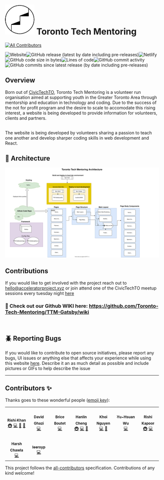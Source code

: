 # <img src="./src/images/navbar/logo-ttm.svg"> Toronto Tech Mentoring

<!-- ALL-CONTRIBUTORS-BADGE:START - Do not remove or modify this section -->
[![All Contributors](https://img.shields.io/badge/all_contributors-9-orange.svg?style=flat-square)](#contributors-)
<!-- ALL-CONTRIBUTORS-BADGE:END -->

![Website](https://img.shields.io/website?down_color=red&down_message=offline&up_color=green&up_message=online&url=https%3A%2F%2Fwww.torontotechmentoring.live%2F)![GitHub release (latest by date including pre-releases)](https://img.shields.io/github/v/release/Toronto-Tech-Mentoring/TTM-Gatsby?include_prereleases)![Netlify](https://img.shields.io/netlify/129ddafb-ec6d-4002-83e5-ce05c55ca1a1?style=plastic)<br/>![GitHub code size in bytes](https://img.shields.io/github/languages/code-size/Toronto-Tech-Mentoring/TTM-Gatsby?style=plastic)![Lines of code](https://img.shields.io/tokei/lines/github/Toronto-Tech-Mentoring/TTM-Gatsby)![GitHub commit activity](https://img.shields.io/github/commit-activity/w/Toronto-Tech-Mentoring/TTM-gatsby)![GitHub commits since latest release (by date including pre-releases)](https://img.shields.io/github/commits-since/Toronto-Tech-Mentoring/TTM-gatsby/latest?include_prereleases)

## Overview

Born out of [CivicTechTO](http://civictech.ca/), Toronto Tech Mentoring is a volunteer run organisation aimed at supporting youth in the Greater Toronto Area through mentorship and education in technology and coding. Due to the success of the not for profit program and the desire to scale to accomodate this rising interest, a website is being developed to provide information for volunteers, clients and partners.

<br/>
The website is being developed by volunteers sharing a passion to teach one another and develop sharper coding skills in web development and React.

<br/>

## :construction: Architecture

<img src="./TTM-Arch.svg">

## Contributions

If you would like to get involved with the project reach out to hello@acceleratorproject.xyz or join attend one of the CivicTechTO meetup sessions every tuesday night [here](https://www.meetup.com/Civic-Tech-Toronto/)

### 💜 Check out our Github WIKI here: https://github.com/Toronto-Tech-Mentoring/TTM-Gatsby/wiki

<br/>

## :beetle: Reporting Bugs

If you would like to contribute to open source initiatives, please report any bugs, UI issues or anything else that affects your experience while using this website [here](https://github.com/Toronto-Tech-Mentoring/TTM-Gatsby/issues). Describe it an as much detail as possible and include pictures or GIFs to help describe the issue

---

## Contributors ✨

Thanks goes to these wonderful people ([emoji key](https://allcontributors.org/docs/en/emoji-key)):

<!-- ALL-CONTRIBUTORS-LIST:START - Do not remove or modify this section -->
<!-- prettier-ignore-start -->
<!-- markdownlint-disable -->
<table>
  <tr>
    <td align="center"><a href="https://github.com/rishFilet"><img src="https://avatars2.githubusercontent.com/u/28996036?v=4?s=100" width="100px;" alt=""/><br /><sub><b>Rishi Khan</b></sub></a><br /><a href="#infra-rishFilet" title="Infrastructure (Hosting, Build-Tools, etc)">🚇</a> <a href="https://github.com/Toronto-Tech-Mentoring/TTM-Website/commits?author=rishFilet" title="Code">💻</a> <a href="#projectManagement-rishFilet" title="Project Management">📆</a> <a href="https://github.com/Toronto-Tech-Mentoring/TTM-Website/commits?author=rishFilet" title="Documentation">📖</a></td>
    <td align="center"><a href="https://david-ghazi-portfolio.herokuapp.com/"><img src="https://avatars0.githubusercontent.com/u/59675897?v=4?s=100" width="100px;" alt=""/><br /><sub><b>David Ghazi</b></sub></a><br /><a href="https://github.com/Toronto-Tech-Mentoring/TTM-Website/commits?author=dghazi12" title="Code">💻</a></td>
    <td align="center"><a href="https://brice-boutet.herokuapp.com/"><img src="https://avatars3.githubusercontent.com/u/59809722?v=4?s=100" width="100px;" alt=""/><br /><sub><b>Brice Boutet</b></sub></a><br /><a href="https://github.com/Toronto-Tech-Mentoring/TTM-Website/commits?author=BBoutet1" title="Code">💻</a></td>
    <td align="center"><a href="http://hanlincheng.me"><img src="https://avatars1.githubusercontent.com/u/19617248?v=4?s=100" width="100px;" alt=""/><br /><sub><b>Hanlin Cheng</b></sub></a><br /><a href="#infra-hanlinc27" title="Infrastructure (Hosting, Build-Tools, etc)">🚇</a> <a href="https://github.com/Toronto-Tech-Mentoring/TTM-Website/commits?author=hanlinc27" title="Code">💻</a> <a href="#design-hanlinc27" title="Design">🎨</a></td>
    <td align="center"><a href="https://khoi-portfolio.herokuapp.com/"><img src="https://avatars1.githubusercontent.com/u/23471813?v=4?s=100" width="100px;" alt=""/><br /><sub><b>Khoi Nguyen</b></sub></a><br /><a href="https://github.com/Toronto-Tech-Mentoring/TTM-Website/commits?author=gh0stl0nely" title="Code">💻</a> <a href="https://github.com/Toronto-Tech-Mentoring/TTM-Website/commits?author=gh0stl0nely" title="Documentation">📖</a></td>
    <td align="center"><a href="https://demiwu96.github.io/"><img src="https://avatars3.githubusercontent.com/u/56731719?v=4?s=100" width="100px;" alt=""/><br /><sub><b>Yu-Hsuan Wu</b></sub></a><br /><a href="https://github.com/Toronto-Tech-Mentoring/TTM-Website/commits?author=demiwu96" title="Code">💻</a></td>
    <td align="center"><a href="https://github.com/airshiprook"><img src="https://avatars2.githubusercontent.com/u/10469986?v=4?s=100" width="100px;" alt=""/><br /><sub><b>Rishi Kapoor</b></sub></a><br /><a href="#infra-airshiprook" title="Infrastructure (Hosting, Build-Tools, etc)">🚇</a> <a href="https://github.com/Toronto-Tech-Mentoring/TTM-Website/commits?author=airshiprook" title="Code">💻</a></td>
  </tr>
  <tr>
    <td align="center"><a href="http://Linkedin.com/in/harshvchawla"><img src="https://avatars1.githubusercontent.com/u/6857593?v=4?s=100" width="100px;" alt=""/><br /><sub><b>Harsh Chawla</b></sub></a><br /><a href="https://github.com/Toronto-Tech-Mentoring/TTM-Website/commits?author=harshvchawla" title="Code">💻</a></td>
    <td align="center"><a href="https://leeroyp.github.io/A8-Responsive-portfolio.io/"><img src="https://avatars.githubusercontent.com/u/59719170?v=4?s=100" width="100px;" alt=""/><br /><sub><b>leeroyp</b></sub></a><br /><a href="https://github.com/Toronto-Tech-Mentoring/TTM-Website/commits?author=leeroyp" title="Code">💻</a></td>
  </tr>
</table>

<!-- markdownlint-restore -->
<!-- prettier-ignore-end -->

<!-- ALL-CONTRIBUTORS-LIST:END -->

This project follows the [all-contributors](https://github.com/all-contributors/all-contributors) specification. Contributions of any kind welcome!
